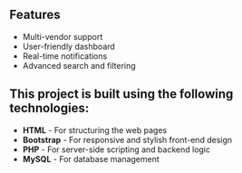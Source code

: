 ## Features
- Multi-vendor support
- User-friendly dashboard
- Real-time notifications
- Advanced search and filtering

## This project is built using the following technologies:

- **HTML** - For structuring the web pages
- **Bootstrap** - For responsive and stylish front-end design
- **PHP** - For server-side scripting and backend logic
- **MySQL** - For database management
